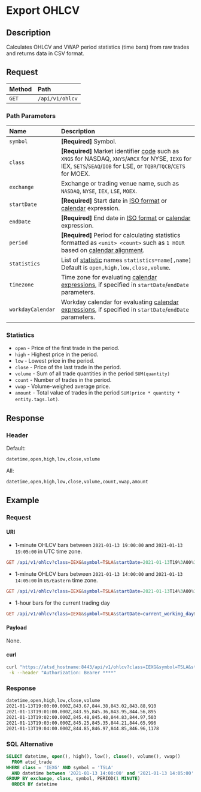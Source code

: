 # Export OHLCV

## Description

Calculates OHLCV and VWAP period statistics (time bars) from raw trades and returns data in CSV format.

## Request

| **Method** | **Path** |
|:---|:---|
| `GET` | `/api/v1/ohlcv` |

### Path Parameters

| **Name** | **Description** |
|:---|:---|
| `symbol` | **[Required]** Symbol. |
| `class` | **[Required]** Market identifier [code](https://www.iso20022.org/market-identifier-codes) such as `XNGS` for NASDAQ, `XNYS`/`ARCX` for NYSE, `IEXG` for IEX, `SETS`/`SEAQ`/`IOB` for LSE, or `TQBR`/`TQCB`/`CETS` for MOEX. |
| `exchange` | Exchange or trading venue name, such as `NASDAQ`, `NYSE`, `IEX`, `LSE`, `MOEX`. |
| `startDate` | **[Required]** Start date in [ISO format](../shared/date-format.md#supported-formats) or [calendar](../shared/calendar.md) expression.  |
| `endDate` | **[Required]** End date in [ISO format](../shared/date-format.md#supported-formats) or [calendar](../shared/calendar.md) expression. |
| `period` | **[Required]** Period for calculating statistics formatted as `<unit> <count>` such as `1 HOUR` based on [calendar alignment](../api/data/series/period.md#alignment). |
| `statistics` | List of [statistic](#statistics) names `statistics=name[,name]`<br>Default is `open,high,low,close,volume`. |
| `timezone` | Time zone for evaluating [calendar expressions](../shared/calendar.md), if specified in `startDate`/`endDate` parameters. |
| `workdayCalendar` | Workday calendar for evaluating [calendar expressions](../shared/calendar.md), if specified in `startDate`/`endDate` parameters. |

### Statistics

* `open` - Price of the first trade in the period.
* `high` - Highest price in the period.
* `low` - Lowest price in the period.
* `close` - Price of the last trade in the period.
* `volume` - Sum of all trade quantities in the period `SUM(quantity)`
* `count` - Number of trades in the period.
* `vwap` - Volume-weighed average price.
* `amount` - Total value of trades in the period `SUM(price * quantity * entity.tags.lot)`.

## Response

### Header

Default:

```txt
datetime,open,high,low,close,volume
```

All:

```txt
datetime,open,high,low,close,volume,count,vwap,amount
```

## Example

### Request

#### URI

* 1-minute OHLCV bars between `2021-01-13 19:00:00` and `2021-01-13 19:05:00` in UTC time zone.

```elm
GET /api/v1/ohlcv?class=IEXG&symbol=TSLA&startDate=2021-01-13T19%3A00%3A00Z&endDate=2021-01-13T19%3A05%3A00Z&period=1%20MINUTE
```

* 1-minute OHLCV bars between `2021-01-13 14:00:00` and `2021-01-13 14:05:00` in `US/Eastern` time zone.

```elm
GET /api/v1/ohlcv?class=IEXG&symbol=TSLA&startDate=2021-01-13T14%3A00%3A00-05%3A00&endDate=2021-01-13T14%3A05%3A00-05%3A00&period=1%20MINUTE
```

* 1-hour bars for the current trading day

```elm
GET /api/v1/ohlcv?class=IEXG&symbol=TSLA&startDate=current_working_day&endDate=now&period=1%20HOUR
```

#### Payload

None.

#### curl

```bash
curl "https://atsd_hostname:8443/api/v1/ohlcv?class=IEXG&symbol=TSLA&startDate=2021-01-13T19%3A00%3A00Z&endDate=2021-01-13T19%3A05%3A00Z&period=1%20MINUTE" \
 -k --header "Authorization: Bearer ****"
```

### Response

```txt
datetime,open,high,low,close,volume
2021-01-13T19:00:00.000Z,843.67,844.38,843.02,843.88,910
2021-01-13T19:01:00.000Z,843.95,845.36,843.95,844.56,895
2021-01-13T19:02:00.000Z,845.48,845.48,844.83,844.97,503
2021-01-13T19:03:00.000Z,845.25,845.35,844.21,844.65,996
2021-01-13T19:04:00.000Z,844.85,846.97,844.85,846.96,1178
```

### SQL Alternative

```sql
SELECT datetime, open(), high(), low(), close(), volume(), vwap()
  FROM atsd_trade
WHERE class = 'IEXG' AND symbol = 'TSLA'
  AND datetime between '2021-01-13 14:00:00' and '2021-01-13 14:05:00'
GROUP BY exchange, class, symbol, PERIOD(1 MINUTE)
  ORDER BY datetime
```